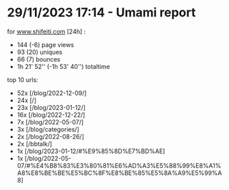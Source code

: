 # 29/11/2023 17:14 - Umami report
for www.shifeiti.com [24h] :

 - 144 (-6) page views
 - 93 (20) uniques
 - 66 (7) bounces
 - 1h 21' 52'' (-1h 53' 40'') totaltime


top 10 urls:
 - 52x [/blog/2022-12-09/]
 - 24x [/]
 - 23x [/blog/2023-01-12/]
 - 16x [/blog/2022-12-22/]
 - 7x [/blog/2022-05-07/]
 - 3x [/blog/categories/]
 - 2x [/blog/2022-08-26/]
 - 2x [/bbtalk/]
 - 1x [/blog/2023-01-12/#%E9%85%8D%E7%BD%AE]
 - 1x [/blog/2022-05-07/#%E4%B8%83%E3%80%81%E6%AD%A3%E5%88%99%E8%A1%A8%E8%BE%BE%E5%BC%8F%E8%BE%85%E5%8A%A9%E5%99%A8]


